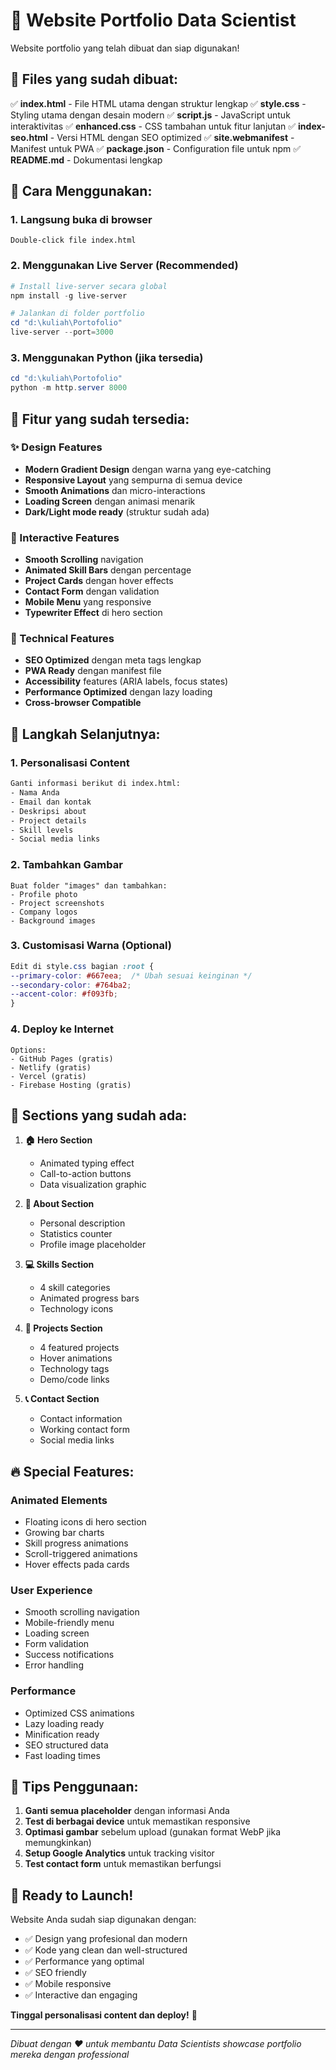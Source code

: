 # 🚀 Website Portfolio Data Scientist

Website portfolio yang telah dibuat dan siap digunakan!

## 📁 Files yang sudah dibuat:

✅ **index.html** - File HTML utama dengan struktur lengkap
✅ **style.css** - Styling utama dengan desain modern
✅ **script.js** - JavaScript untuk interaktivitas
✅ **enhanced.css** - CSS tambahan untuk fitur lanjutan
✅ **index-seo.html** - Versi HTML dengan SEO optimized
✅ **site.webmanifest** - Manifest untuk PWA
✅ **package.json** - Configuration file untuk npm
✅ **README.md** - Dokumentasi lengkap

## 🎯 Cara Menggunakan:

### 1. Langsung buka di browser
```
Double-click file index.html
```

### 2. Menggunakan Live Server (Recommended)
```powershell
# Install live-server secara global
npm install -g live-server

# Jalankan di folder portfolio
cd "d:\kuliah\Portofolio"
live-server --port=3000
```

### 3. Menggunakan Python (jika tersedia)
```powershell
cd "d:\kuliah\Portofolio"
python -m http.server 8000
```

## 🎨 Fitur yang sudah tersedia:

### ✨ Design Features
- **Modern Gradient Design** dengan warna yang eye-catching
- **Responsive Layout** yang sempurna di semua device
- **Smooth Animations** dan micro-interactions
- **Loading Screen** dengan animasi menarik
- **Dark/Light mode ready** (struktur sudah ada)

### 🔧 Interactive Features
- **Smooth Scrolling** navigation
- **Animated Skill Bars** dengan percentage
- **Project Cards** dengan hover effects
- **Contact Form** dengan validation
- **Mobile Menu** yang responsive
- **Typewriter Effect** di hero section

### 📱 Technical Features
- **SEO Optimized** dengan meta tags lengkap
- **PWA Ready** dengan manifest file
- **Accessibility** features (ARIA labels, focus states)
- **Performance Optimized** dengan lazy loading
- **Cross-browser Compatible**

## 🎯 Langkah Selanjutnya:

### 1. Personalisasi Content
```html
Ganti informasi berikut di index.html:
- Nama Anda
- Email dan kontak
- Deskripsi about
- Project details
- Skill levels
- Social media links
```

### 2. Tambahkan Gambar
```
Buat folder "images" dan tambahkan:
- Profile photo
- Project screenshots
- Company logos
- Background images
```

### 3. Customisasi Warna (Optional)
```css
Edit di style.css bagian :root {
--primary-color: #667eea;  /* Ubah sesuai keinginan */
--secondary-color: #764ba2;
--accent-color: #f093fb;
}
```

### 4. Deploy ke Internet
```
Options:
- GitHub Pages (gratis)
- Netlify (gratis)
- Vercel (gratis)
- Firebase Hosting (gratis)
```

## 🎨 Sections yang sudah ada:

1. **🏠 Hero Section**
   - Animated typing effect
   - Call-to-action buttons
   - Data visualization graphic

2. **👤 About Section**
   - Personal description
   - Statistics counter
   - Profile image placeholder

3. **💻 Skills Section**
   - 4 skill categories
   - Animated progress bars
   - Technology icons

4. **🚀 Projects Section**
   - 4 featured projects
   - Hover animations
   - Technology tags
   - Demo/code links

5. **📞 Contact Section**
   - Contact information
   - Working contact form
   - Social media links

## 🔥 Special Features:

### Animated Elements
- Floating icons di hero section
- Growing bar charts
- Skill progress animations
- Scroll-triggered animations
- Hover effects pada cards

### User Experience
- Smooth scrolling navigation
- Mobile-friendly menu
- Loading screen
- Form validation
- Success notifications
- Error handling

### Performance
- Optimized CSS animations
- Lazy loading ready
- Minification ready
- SEO structured data
- Fast loading times

## 🎯 Tips Penggunaan:

1. **Ganti semua placeholder** dengan informasi Anda
2. **Test di berbagai device** untuk memastikan responsive
3. **Optimasi gambar** sebelum upload (gunakan format WebP jika memungkinkan)
4. **Setup Google Analytics** untuk tracking visitor
5. **Test contact form** untuk memastikan berfungsi

## 🚀 Ready to Launch!

Website Anda sudah siap digunakan dengan:
- ✅ Design yang profesional dan modern
- ✅ Kode yang clean dan well-structured  
- ✅ Performance yang optimal
- ✅ SEO friendly
- ✅ Mobile responsive
- ✅ Interactive dan engaging

**Tinggal personalisasi content dan deploy!** 🎉

---

*Dibuat dengan ❤️ untuk membantu Data Scientists showcase portfolio mereka dengan professional*
